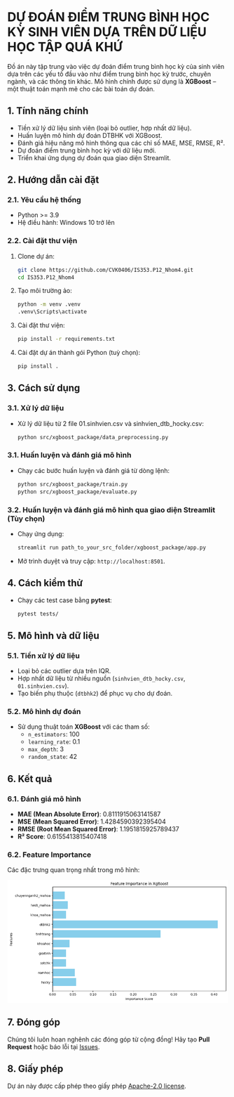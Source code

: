 # **DỰ ĐOÁN ĐIỂM TRUNG BÌNH HỌC KỲ SINH VIÊN DỰA TRÊN DỮ LIỆU HỌC TẬP QUÁ KHỨ**
Đồ án này tập trung vào việc dự đoán điểm trung bình học kỳ của sinh viên dựa trên các yếu tố đầu vào như điểm trung bình học kỳ trước, chuyên ngành, và các thông tin khác. Mô hình chính được sử dụng là **XGBoost** – một thuật toán mạnh mẽ cho các bài toán dự đoán.

## **1. Tính năng chính**
- Tiền xử lý dữ liệu sinh viên (loại bỏ outlier, hợp nhất dữ liệu).
- Huấn luyện mô hình dự đoán DTBHK với XGBoost.
- Đánh giá hiệu năng mô hình thông qua các chỉ số MAE, MSE, RMSE, R².
- Dự đoán điểm trung bình học kỳ với dữ liệu mới.
- Triển khai ứng dụng dự đoán qua giao diện Streamlit.

## **2. Hướng dẫn cài đặt**
### **2.1. Yêu cầu hệ thống**
- Python >= 3.9
- Hệ điều hành: Windows 10 trở lên

### **2.2. Cài đặt thư viện**
1. Clone dự án:
   ```bash
   git clone https://github.com/CVK0406/IS353.P12_Nhom4.git
   cd IS353.P12_Nhom4
   ```
2. Tạo môi trường ảo:
   ```bash
   python -m venv .venv
   .venv\Scripts\activate         
   ```
3. Cài đặt thư viện:
   ```bash
   pip install -r requirements.txt
   ```

4. Cài đặt dự án thành gói Python (tuỳ chọn):
   ```bash
   pip install .
   ```

## **3. Cách sử dụng**
### **3.1. Xử lý dữ liệu**
- Xử lý dữ liệu từ 2 file 01.sinhvien.csv và sinhvien_dtb_hocky.csv:
   ```bash
   python src/xgboost_package/data_preprocessing.py
   ```
### **3.1. Huấn luyện và đánh giá mô hình**
- Chạy các bước huấn luyện và đánh giá từ dòng lệnh:
   ```bash
   python src/xgboost_package/train.py
   python src/xgboost_package/evaluate.py
   ```

### **3.2. Huấn luyện và đánh giá mô hình qua giao diện Streamlit (Tùy chọn)**
- Chạy ứng dụng:
   ```bash
   streamlit run path_to_your_src_folder/xgboost_package/app.py
   ```
- Mở trình duyệt và truy cập: `http://localhost:8501`.

## **4. Cách kiểm thử**
- Chạy các test case bằng **pytest**:
   ```bash
   pytest tests/
   ```

## **5. Mô hình và dữ liệu**
### **5.1. Tiền xử lý dữ liệu**
- Loại bỏ các outlier dựa trên IQR.
- Hợp nhất dữ liệu từ nhiều nguồn (`sinhvien_dtb_hocky.csv`, `01.sinhvien.csv`).
- Tạo biến phụ thuộc (`dtbhk2`) để phục vụ cho dự đoán.

### **5.2. Mô hình dự đoán**
- Sử dụng thuật toán **XGBoost** với các tham số:
  - `n_estimators`: 100
  - `learning_rate`: 0.1
  - `max_depth`: 3
  - `random_state`: 42

## **6. Kết quả**
### **6.1. Đánh giá mô hình**
- **MAE (Mean Absolute Error)**: 0.8111915063141587
- **MSE (Mean Squared Error)**: 1.4284590392395404
- **RMSE (Root Mean Squared Error)**: 1.1951815925789437
- **R² Score**: 0.6155413815407418

### **6.2. Feature Importance**
Các đặc trưng quan trọng nhất trong mô hình:

![alt text](image.png)

## **7. Đóng góp**
Chúng tôi luôn hoan nghênh các đóng góp từ cộng đồng! Hãy tạo **Pull Request** hoặc báo lỗi tại [Issues](https://github.com/CVK0406/IS353.P12_Nhom4/issues).

## **8. Giấy phép**
Dự án này được cấp phép theo giấy phép [Apache-2.0 license](https://github.com/CVK0406/IS353.P12_Nhom4#Apache-2.0-1-ov-file).
